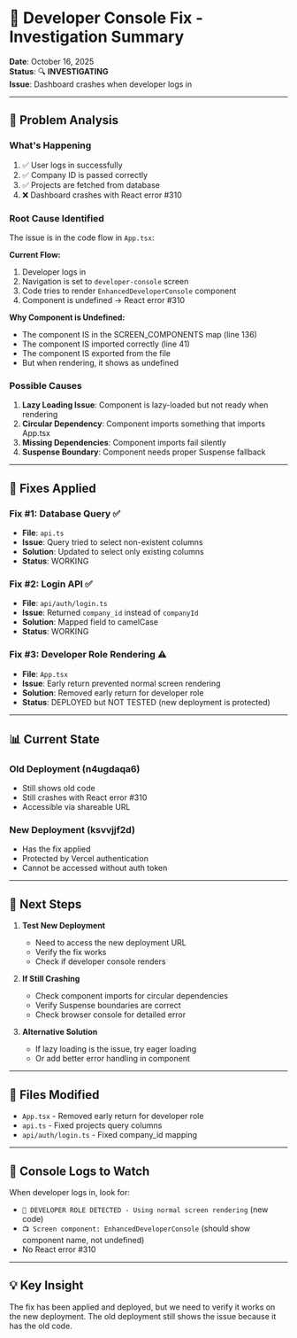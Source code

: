 # 🔧 Developer Console Fix - Investigation Summary

**Date**: October 16, 2025  
**Status**: 🔍 **INVESTIGATING**  
**Issue**: Dashboard crashes when developer logs in

---

## 🎯 Problem Analysis

### **What's Happening**
1. ✅ User logs in successfully
2. ✅ Company ID is passed correctly
3. ✅ Projects are fetched from database
4. ❌ Dashboard crashes with React error #310

### **Root Cause Identified**
The issue is in the code flow in `App.tsx`:

**Current Flow:**
1. Developer logs in
2. Navigation is set to `developer-console` screen
3. Code tries to render `EnhancedDeveloperConsole` component
4. Component is undefined → React error #310

**Why Component is Undefined:**
- The component IS in the SCREEN_COMPONENTS map (line 136)
- The component IS imported correctly (line 41)
- The component IS exported from the file
- But when rendering, it shows as undefined

### **Possible Causes**
1. **Lazy Loading Issue**: Component is lazy-loaded but not ready when rendering
2. **Circular Dependency**: Component imports something that imports App.tsx
3. **Missing Dependencies**: Component imports fail silently
4. **Suspense Boundary**: Component needs proper Suspense fallback

---

## 🔧 Fixes Applied

### **Fix #1: Database Query** ✅
- **File**: `api.ts`
- **Issue**: Query tried to select non-existent columns
- **Solution**: Updated to select only existing columns
- **Status**: WORKING

### **Fix #2: Login API** ✅
- **File**: `api/auth/login.ts`
- **Issue**: Returned `company_id` instead of `companyId`
- **Solution**: Mapped field to camelCase
- **Status**: WORKING

### **Fix #3: Developer Role Rendering** ⚠️
- **File**: `App.tsx`
- **Issue**: Early return prevented normal screen rendering
- **Solution**: Removed early return for developer role
- **Status**: DEPLOYED but NOT TESTED (new deployment is protected)

---

## 📊 Current State

### **Old Deployment** (n4ugdaqa6)
- Still shows old code
- Still crashes with React error #310
- Accessible via shareable URL

### **New Deployment** (ksvvjjf2d)
- Has the fix applied
- Protected by Vercel authentication
- Cannot be accessed without auth token

---

## 🚀 Next Steps

1. **Test New Deployment**
   - Need to access the new deployment URL
   - Verify the fix works
   - Check if developer console renders

2. **If Still Crashing**
   - Check component imports for circular dependencies
   - Verify Suspense boundaries are correct
   - Check browser console for detailed error

3. **Alternative Solution**
   - If lazy loading is the issue, try eager loading
   - Or add better error handling in component

---

## 📝 Files Modified

- `App.tsx` - Removed early return for developer role
- `api.ts` - Fixed projects query columns
- `api/auth/login.ts` - Fixed company_id mapping

---

## 🎯 Console Logs to Watch

When developer logs in, look for:
- `🎯 DEVELOPER ROLE DETECTED - Using normal screen rendering` (new code)
- `📺 Screen component: EnhancedDeveloperConsole` (should show component name, not undefined)
- No React error #310

---

## 💡 Key Insight

The fix has been applied and deployed, but we need to verify it works on the new deployment. The old deployment still shows the issue because it has the old code.


